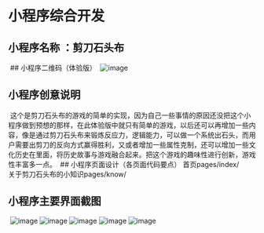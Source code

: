 # 小程序综合开发
## 小程序名称 ：剪刀石头布
 
  ## 小程序二维码（体验版）
  ![image](https://github.com/adcGG/images/raw/master/img/二维码.jpg)
  
  ## 小程序创意说明
  这个是剪刀石头布的游戏的简单的实现，因为自己一些事情的原因还没把这个小程序做到预想的那样，在此体验版中就只有简单的游戏，以后还可以再增加一些内容，像是通过剪刀石头布来锻炼反应力，逻辑能力，可以做一个系统出石头，而用户需要出剪刀的反向方式赢得胜利，又或者增加一些属性克制，还可以增加一些文化历史在里面，将历史故事与游戏融合起来。把这个游戏的趣味性进行创新，游戏性丰富多一点。
  ## 小程序页面设计（各页面代码要点）
  首页pages/index/</br>
  关于剪刀石头布的小知识pages/know/</br>

 
 
  
  
  ## 小程序主要界面截图
  ![image](https://github.com/adcGG/images/raw/master/img/1.jpg)
  ![image](https://github.com/adcGG/images/raw/master/img/2.jpg)
  ![image](https://github.com/adcGG/images/raw/master/img/3.jpg)
  ![image](https://github.com/adcGG/images/raw/master/img/4.jpg)
  ![image](https://github.com/adcGG/images/raw/master/img/5.jpg)
  
  
